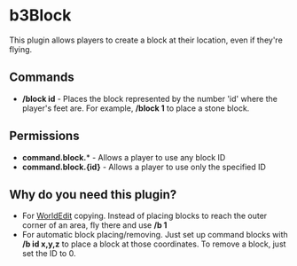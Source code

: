 b3Block
=======

This plugin allows players to create a block at their location, even if they're flying.

Commands
--------
* **/block id** - Places the block represented by the number 'id' where the player's feet are. For example, **/block 1** to place a stone block.

Permissions
-----------
* **command.block.*** - Allows a player to use any block ID
* **command.block.{id}** - Allows a player to use only the specified ID

Why do you need this plugin?
----------------------------
* For [WorldEdit](http://dev.bukkit.org/server-mods/worldedit) copying. Instead of placing blocks to reach the outer corner of an area, fly there and use **/b 1**
* For automatic block placing/removing. Just set up command blocks with **/b id x,y,z** to place a block at those coordinates. To remove a block, just set the ID to 0.